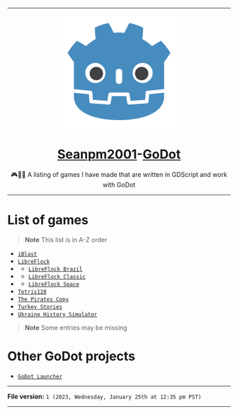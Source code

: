 
***

<div align="center">
    <img alt="GoDot logo failed to load. Click/tap here to attempt to view it" src="/Godot_icon.svg" width="256" height="256" class="center"/>
    <H1><a href="https://github.com/seanpm2001/">Seanpm2001</a>-<a href="https://godotengine.org/">GoDot</a></H1>
    <p>🎮️💠️📑️ A listing of games I have made that are written in GDScript and work with GoDot</p>
</div>

***

# List of games

> **Note** This list is in A-Z order

- [`iBlast`](https://github.com/seanpm2001/iBlast/)
- [`LibreFlock`](https://github.com/seanpm2001/LibreFlock/)
- - [`LibreFlock Brazil`](https://github.com/seanpm2001/LibreFlock_Brazil/)
- - [`LibreFlock Classic`](https://github.com/seanpm2001/LibreFlock_Classic/)
- - [`LibreFlock Space`](https://github.com/seanpm2001/LibreFlock_Space/)
- [`Tetris128`](https://github.com/seanpm2001/Tetris128/)
- [`The Pirates Copy`](https://github.com/seanpm2001/The-Pirates-Copy/)
- [`Turkey Stories`](https://github.com/seanpm2001/Turkey-Stories/)
- [`Ukraine History Simulator`](https://github.com/seanpm2001/Ukraine-History-Simulator/)

> **Note** Some entries may be missing

# Other GoDot projects

- [`GoDot Launcher`](https://github.com/seanpm2001/GoDot_Launcher/)

***

**File version:** `1 (2023, Wednesday, January 25th at 12:35 pm PST)`

***
